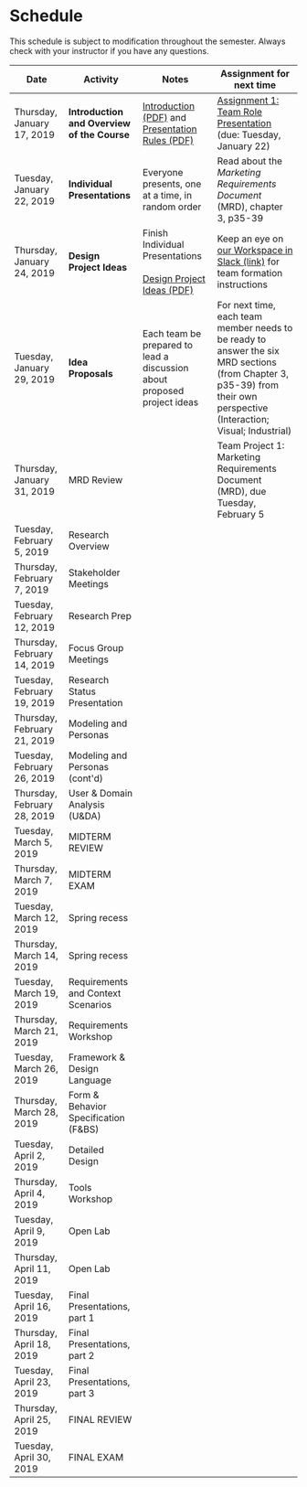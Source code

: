 # Schedule
This schedule is subject to modification throughout the semester. Always check with your instructor if you have any questions.

| Date                        | Activity                                    | Notes                                                        | Assignment for next time                                     |
| --------------------------- | ------------------------------------------- | ------------------------------------------------------------ | ------------------------------------------------------------ |
| Thursday, January 17, 2019  | **Introduction and Overview of the Course** | [Introduction (PDF)](01-introduction/introduction.pdf) and [Presentation Rules (PDF)](01-introduction/presentation-rules.pdf) | [Assignment 1: Team Role Presentation](assignment01-team-role-presentation/instructions.md) (due: Tuesday, January 22) |
| Tuesday, January 22, 2019   | **Individual Presentations**                | Everyone presents, one at a time, in random order            | Read about the *Marketing Requirements Document* (MRD), chapter 3, p35-39 |
| Thursday, January 24, 2019  | **Design Project Ideas**                    | Finish Individual Presentations<br><br>[Design Project Ideas (PDF)](03-design-project-ideas/design-project-ideas.pdf) | Keep an eye on [our Workspace in Slack (link)](https://dms104.slack.com) for team formation instructions |
| Tuesday, January 29, 2019   | **Idea Proposals**                          | Each team be prepared to lead a discussion about proposed project ideas | For next time, each team member needs to be ready to answer the six MRD sections (from Chapter 3, p35-39) from their own perspective (Interaction; Visual; Industrial) |
| Thursday, January 31, 2019  | MRD Review                                  |                                                              | Team Project 1: Marketing Requirements Document (MRD), due Tuesday, February 5 |
| Tuesday, February 5, 2019   | Research Overview                           |                                                              |                                                              |
| Thursday, February 7, 2019  | Stakeholder Meetings                        |                                                              |                                                              |
| Tuesday, February 12, 2019  | Research Prep                               |                                                              |                                                              |
| Thursday, February 14, 2019 | Focus Group Meetings                        |                                                              |                                                              |
| Tuesday, February 19, 2019  | Research Status Presentation                |                                                              |                                                              |
| Thursday, February 21, 2019 | Modeling and Personas                       |                                                              |                                                              |
| Tuesday, February 26, 2019  | Modeling and Personas (cont'd)              |                                                              |                                                              |
| Thursday, February 28, 2019 | User & Domain Analysis (U&DA)               |                                                              |                                                              |
| Tuesday, March 5, 2019      | MIDTERM REVIEW                              |                                                              |                                                              |
| Thursday, March 7, 2019     | MIDTERM EXAM                                |                                                              |                                                              |
| Tuesday, March 12, 2019     | Spring recess                               |                                                              |                                                              |
| Thursday, March 14, 2019    | Spring recess                               |                                                              |                                                              |
| Tuesday, March 19, 2019     | Requirements and Context Scenarios          |                                                              |                                                              |
| Thursday, March 21, 2019    | Requirements Workshop                       |                                                              |                                                              |
| Tuesday, March 26, 2019     | Framework & Design Language                 |                                                              |                                                              |
| Thursday, March 28, 2019    | Form & Behavior Specification (F&BS)        |                                                              |                                                              |
| Tuesday, April 2, 2019      | Detailed Design                             |                                                              |                                                              |
| Thursday, April 4, 2019     | Tools Workshop                              |                                                              |                                                              |
| Tuesday, April 9, 2019      | Open Lab                                    |                                                              |                                                              |
| Thursday, April 11, 2019    | Open Lab                                    |                                                              |                                                              |
| Tuesday, April 16, 2019     | Final Presentations, part 1                 |                                                              |                                                              |
| Thursday, April 18, 2019    | Final Presentations, part 2                 |                                                              |                                                              |
| Tuesday, April 23, 2019     | Final Presentations, part 3                 |                                                              |                                                              |
| Thursday, April 25, 2019    | FINAL REVIEW                                |                                                              |                                                              |
| Tuesday, April 30, 2019     | FINAL EXAM                                  |                                                              |                                                              |